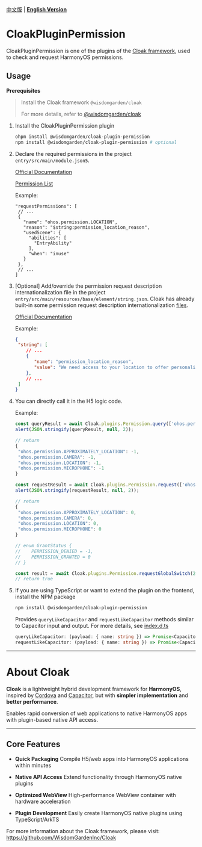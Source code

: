 [中文版](./README.md) | [**English Version**](./README-EN.md)

# CloakPluginPermission

CloakPluginPermission is one of the plugins of the [Cloak framework](https://github.com/WisdomGardenInc/Cloak), used to check and request HarmonyOS permissions.


## Usage

**Prerequisites**

> Install the Cloak framework `@wisdomgarden/cloak`
> 
> For more details, refer to [@wisdomgarden/cloak](https://ohpm.openharmony.cn/#/cn/detail/@wisdomgarden%2Fcloak)

1. Install the CloakPluginPermission plugin
    ```bash
    ohpm install @wisdomgarden/cloak-plugin-permission
    npm install @wisdomgarden/cloak-plugin-permission # optional
    ```

2. Declare the required permissions in the project `entry/src/main/module.json5`.
      
    [Official Documentation](https://developer.huawei.com/consumer/en/doc/harmonyos-guides-V5/declare-permissions-V5#%E5%9C%A8%E9%85%8D%E7%BD%AE%E6%96%87%E4%BB%B6%E4%B8%AD%E5%A3%B0%E6%98%8E%E6%9D%83%E9%99%90)
    
    [Permission List](https://developer.huawei.com/consumer/en/doc/harmonyos-guides-V5/permissions-for-all-V5#user_grant%E7%94%A8%E6%88%B7%E6%8E%88%E6%9D%83%E6%9D%83%E9%99%90%E5%88%97%E8%A1%A8)
    
    Example:
    ```json5
    "requestPermissions": [
     // ...
     {
       "name": "ohos.permission.LOCATION",
       "reason": "$string:permission_location_reason",
       "usedScene": {
         "abilities": [
           "EntryAbility"
         ],
         "when": "inuse"
       }
     },
     // ...
    ]
    ```

3. [Optional] Add/override the permission request description internationalization file in the project `entry/src/main/resources/base/element/string.json`.
   Cloak has already built-in some permission request description internationalization [files](https://github.com/WisdomGardenInc/Cloak/blob/master/framework/src/main/resources/base/element/string.json).
    
    [Official Documentation](https://developer.huawei.com/consumer/en/doc/harmonyos-guides-V5/resource-categories-and-access-V5)
    
    Example:
    ```json
    {
     "string": [
        // ...
        {
           "name": "permission_location_reason",
           "value": "We need access to your location to offer personalized attendance services, making it easier for you to check in wherever you are."
        },
        // ...
     ]
    }
    ```

4. You can directly call it in the H5 logic code.
      
    Example:
    ```javascript
    const queryResult = await Cloak.plugins.Permission.query(['ohos.permission.LOCATION', 'ohos.permission.APPROXIMATELY_LOCATION', 'ohos.permission.CAMERA','ohos.permission.MICROPHONE'])
    alert(JSON.stringify(queryResult, null, 2));
    
    // return
    {
     "ohos.permission.APPROXIMATELY_LOCATION": -1,
     "ohos.permission.CAMERA": -1,
     "ohos.permission.LOCATION": -1,
     "ohos.permission.MICROPHONE": -1
    }
    
    const requestResult = await Cloak.plugins.Permission.request(['ohos.permission.LOCATION', 'ohos.permission.APPROXIMATELY_LOCATION', 'ohos.permission.CAMERA','ohos.permission.MICROPHONE'])
    alert(JSON.stringify(requestResult, null, 2)); 
    
    // return
    {
     "ohos.permission.APPROXIMATELY_LOCATION": 0,
     "ohos.permission.CAMERA": 0,
     "ohos.permission.LOCATION": 0,
     "ohos.permission.MICROPHONE": 0
    }
    
    // enum GrantStatus {
    //    PERMISSION_DENIED = -1,
    //    PERMISSION_GRANTED = 0
    // }
   
   const result = await Cloak.plugins.Permission.requestGlobalSwitch(2)
   // return true
    ```

5. If you are using TypeScript or want to extend the plugin on the frontend, install the NPM package
   
   ```bash
   npm install @wisdomgarden/cloak-plugin-permission
   ```
   
   Provides `queryLikeCapacitor` and `requestLikeCapacitor` methods similar to Capacitor input and output. For more details, see [index.d.ts](https://github.com/WisdomGardenInc/CloakPlugins/blob/master/plugins/CloakPluginPermission/src/npm/index.d.ts)
   
   ```typescript
   queryLikeCapacitor: (payload: { name: string }) => Promise<CapacitorPermissionResult>;
   requestLikeCapacitor: (payload: { name: string }) => Promise<CapacitorPermissionResult>;
   ```

---

# About **Cloak**

**Cloak** is a lightweight hybrid development framework for **HarmonyOS**, inspired by [Cordova](https://cordova.apache.org/) and [Capacitor](https://capacitorjs.com/), but with **simpler implementation** and **better performance**.

Enables rapid conversion of web applications to native HarmonyOS apps with plugin-based native API access.

---

## Core Features

- **Quick Packaging**
  Compile H5/web apps into HarmonyOS applications within minutes

- **Native API Access**
  Extend functionality through HarmonyOS native plugins

- **Optimized WebView**
  High-performance WebView container with hardware acceleration

- **Plugin Development**
  Easily create HarmonyOS native plugins using TypeScript/ArkTS

For more information about the Cloak framework, please visit: https://github.com/WisdomGardenInc/Cloak